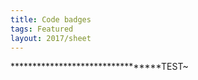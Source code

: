 ```yaml
---
title: Code badges
tags: Featured
layout: 2017/sheet
---
```


*********************************TEST~